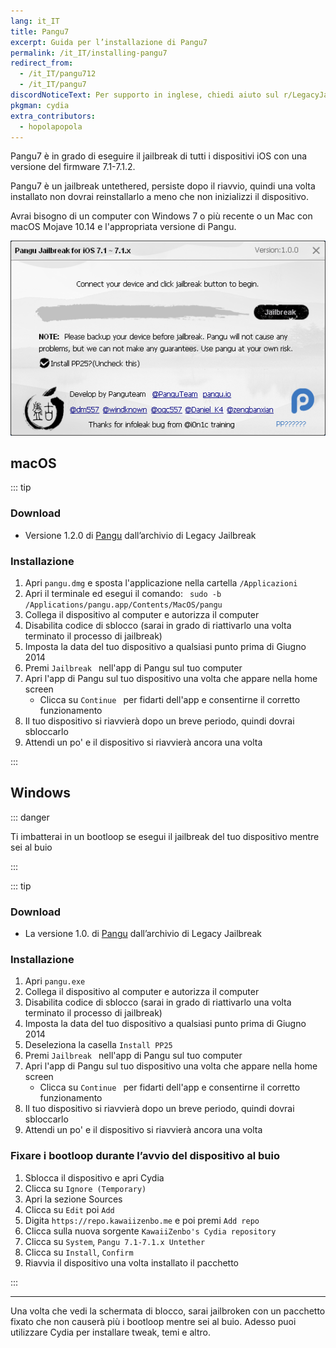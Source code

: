 ```yaml
---
lang: it_IT
title: Pangu7
excerpt: Guida per l’installazione di Pangu7
permalink: /it_IT/installing-pangu7
redirect_from:
  - /it_IT/pangu712
  - /it_IT/pangu7
discordNoticeText: Per supporto in inglese, chiedi aiuto sul r/LegacyJailbreak [Discord Server](http://discord.legacyjailbreak.com/).
pkgman: cydia
extra_contributors:
  - hopolapopola
---
```


Pangu7 è in grado di eseguire il jailbreak di tutti i dispositivi iOS con una versione del firmware 7.1-7.1.2.

Pangu7 è un jailbreak untethered, persiste dopo il riavvio, quindi una volta installato non dovrai reinstallarlo a meno che non inizializzi il dispositivo.

Avrai bisogno di un computer con Windows 7 o più recente o un Mac con macOS Mojave 10.14 e l'appropriata versione di Pangu.

![Uno screenshot di Pangu7 (Windows)](/assets/images/pangu7-win.png)

## macOS

::: tip


### Download

- Versione 1.2.0 di [Pangu](https://mega.nz/folder/k4FAXCIB#Fk7pxs6ikYzL3YBvAGX5ig/file/Fo8ihCJa) dall’archivio di Legacy Jailbreak

### Installazione

1. Apri `pangu.dmg` e sposta l'applicazione nella cartella `/Applicazioni `
1. Apri il terminale ed esegui il comando: ` sudo -b /Applications/pangu.app/Contents/MacOS/pangu`
1. Collega il dispositivo al computer e autorizza il computer
1. Disabilita codice di sblocco (sarai in grado di riattivarlo una volta terminato il processo di jailbreak)
1. Imposta la data del tuo dispositivo a qualsiasi punto prima di Giugno 2014
1. Premi `Jailbreak ` nell'app di Pangu sul tuo computer
1. Apri l'app di Pangu sul tuo dispositivo una volta che appare nella home screen
   - Clicca su `Continue ` per fidarti dell'app e consentirne il corretto funzionamento
1. Il tuo dispositivo si riavvierà dopo un breve periodo, quindi dovrai sbloccarlo
1. Attendi un po' e il dispositivo si riavvierà ancora una volta



:::

## Windows

::: danger


Ti imbatterai in un bootloop se esegui il jailbreak del tuo dispositivo mentre sei al buio


:::

::: tip


### Download
- La versione 1.0. di [Pangu](https://mega.nz/folder/k4FAXCIB#Fk7pxs6ikYzL3YBvAGX5ig/file/41UlRSyS) dall’archivio di Legacy Jailbreak

### Installazione

1. Apri `pangu.exe`
1. Collega il dispositivo al computer e autorizza il computer
1. Disabilita codice di sblocco (sarai in grado di riattivarlo una volta terminato il processo di jailbreak)
1. Imposta la data del tuo dispositivo a qualsiasi punto prima di Giugno 2014
1. Deseleziona la casella `Install PP25`
1. Premi `Jailbreak ` nell'app di Pangu sul tuo computer
1. Apri l'app di Pangu sul tuo dispositivo una volta che appare nella home screen
   - Clicca su `Continue ` per fidarti dell'app e consentirne il corretto funzionamento
1. Il tuo dispositivo si riavvierà dopo un breve periodo, quindi dovrai sbloccarlo
1. Attendi un po' e il dispositivo si riavvierà ancora una volta

### Fixare i bootloop durante l’avvio del dispositivo al buio

1. Sblocca il dispositivo e apri Cydia
1. Clicca su `Ignore (Temporary)`
1. Apri la sezione Sources
1. Clicca su `Edit` poi `Add`
1. Digita `https://repo.kawaiizenbo.me` e poi premi `Add repo`
1. Clicca sulla nuova sorgente `KawaiiZenbo's Cydia repository`
1. Clicca su `System`, `Pangu 7.1-7.1.x Untether`
1. Clicca su `Install`, `Confirm`
1. Riavvia il dispositivo una volta installato il pacchetto


:::

----

Una volta che vedi la schermata di blocco, sarai jailbroken con un pacchetto fixato che non causerà più i bootloop mentre sei al buio. Adesso puoi utilizzare Cydia per installare <router-link to="/it_IT/faq/#what-are-tweaks">tweak</router-link>, temi e altro.

